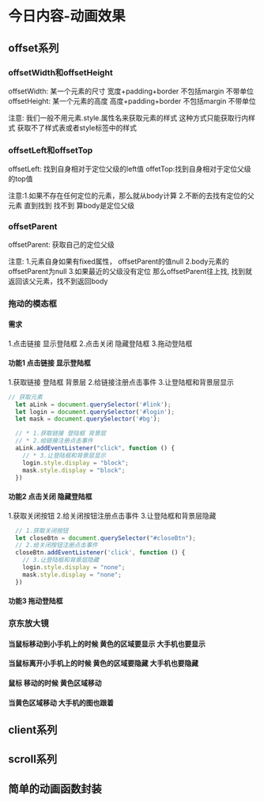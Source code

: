 # 今日内容-动画效果

## offset系列

### offsetWidth和offsetHeight

  offsetWidth: 某一个元素的尺寸 宽度+padding+border  不包括margin 不带单位
  offsetHeight: 某一个元素的高度 高度+padding+border 不包括margin 不带单位

  注意: 我们一般不用元素.style.属性名来获取元素的样式 这种方式只能获取行内样式 获取不了样式表或者style标签中的样式

### offsetLeft和offsetTop

  offsetLeft: 找到自身相对于定位父级的left值
  offetTop:找到自身相对于定位父级的top值

  注意:1.如果不存在任何定位的元素，那么就从body计算
      2.不断的去找有定位的父元素 直到找到 找不到 算body是定位父级

### offsetParent

  offsetParent: 获取自己的定位父级

  注意: 1.元素自身如果有fixed属性， offsetParent的值null
        2.body元素的offsetParent为null
        3.如果最近的父级没有定位 那么offsetParent往上找, 找到就返回该父元素，找不到返回body

### 拖动的模态框

#### 需求

  1.点击链接 显示登陆框
  2.点击关闭 隐藏登陆框
  3.拖动登陆框

#### 功能1 点击链接 显示登陆框

  1.获取链接 登陆框 背景层
  2.给链接注册点击事件
  3.让登陆框和背景层显示

  ```js
  // 获取元素 
    let aLink = document.querySelector('#link');
    let login = document.querySelector('#login');
    let mask = document.querySelector('#bg');

    // * 1.获取链接 登陆框 背景层
    // * 2.给链接注册点击事件
    aLink.addEventListener("click", function () {
      // * 3.让登陆框和背景层显示
      login.style.display = "block";
      mask.style.display = "block";
    })
  ```

#### 功能2 点击关闭 隐藏登陆框

  1.获取关闭按钮
  2.给关闭按钮注册点击事件
  3.让登陆框和背景层隐藏

  ```js
    // 1.获取关闭按钮
    let closeBtn = document.querySelector("#closeBtn");
    // 2.给关闭按钮注册点击事件
    closeBtn.addEventListener('click', function () {
      // 3.让登陆框和背景层隐藏
      login.style.display = "none";
      mask.style.display = "none";
    })

  ```

#### 功能3 拖动登陆框

### 京东放大镜

#### 当鼠标移动到小手机上的时候  黄色的区域要显示 大手机也要显示

#### 当鼠标离开小手机上的时候 黄色的区域要隐藏 大手机也要隐藏

#### 鼠标 移动的时候 黄色区域移动

#### 当黄色区域移动 大手机的图也跟着

## client系列

## scroll系列

## 简单的动画函数封装

